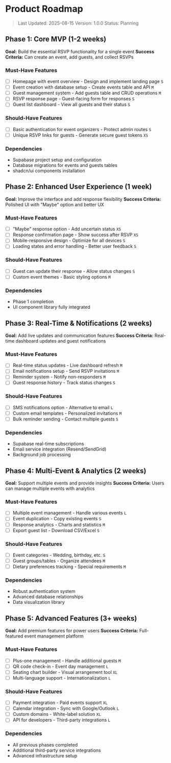 # Product Roadmap

> Last Updated: 2025-08-15
> Version: 1.0.0
> Status: Planning

## Phase 1: Core MVP (1-2 weeks)

**Goal:** Build the essential RSVP functionality for a single event
**Success Criteria:** Can create an event, add guests, and collect RSVPs

### Must-Have Features

- [ ] Homepage with event overview - Design and implement landing page `S`
- [ ] Event creation with database setup - Create events table and API `M`
- [ ] Guest management system - Add guests table and CRUD operations `M`
- [ ] RSVP response page - Guest-facing form for responses `S`
- [ ] Guest list dashboard - View all guests and their status `S`

### Should-Have Features

- [ ] Basic authentication for event organizers - Protect admin routes `S`
- [ ] Unique RSVP links for guests - Generate secure guest tokens `XS`

### Dependencies

- Supabase project setup and configuration
- Database migrations for events and guests tables
- shadcn/ui components installation

## Phase 2: Enhanced User Experience (1 week)

**Goal:** Improve the interface and add response flexibility
**Success Criteria:** Polished UI with "Maybe" option and better UX

### Must-Have Features

- [ ] "Maybe" response option - Add uncertain status `XS`
- [ ] Response confirmation page - Show success after RSVP `XS`
- [ ] Mobile-responsive design - Optimize for all devices `S`
- [ ] Loading states and error handling - Better user feedback `S`

### Should-Have Features

- [ ] Guest can update their response - Allow status changes `S`
- [ ] Custom event themes - Basic styling options `M`

### Dependencies

- Phase 1 completion
- UI component library fully integrated

## Phase 3: Real-Time & Notifications (2 weeks)

**Goal:** Add live updates and communication features
**Success Criteria:** Real-time dashboard updates and guest notifications

### Must-Have Features

- [ ] Real-time status updates - Live dashboard refresh `M`
- [ ] Email notifications setup - Send RSVP invitations `M`
- [ ] Reminder system - Notify non-responders `M`
- [ ] Guest response history - Track status changes `S`

### Should-Have Features

- [ ] SMS notifications option - Alternative to email `L`
- [ ] Custom email templates - Personalized invitations `M`
- [ ] Bulk reminder sending - Contact multiple guests `S`

### Dependencies

- Supabase real-time subscriptions
- Email service integration (Resend/SendGrid)
- Background job processing

## Phase 4: Multi-Event & Analytics (2 weeks)

**Goal:** Support multiple events and provide insights
**Success Criteria:** Users can manage multiple events with analytics

### Must-Have Features

- [ ] Multiple event management - Handle various events `L`
- [ ] Event duplication - Copy existing events `S`
- [ ] Response analytics - Charts and statistics `M`
- [ ] Export guest list - Download CSV/Excel `S`

### Should-Have Features

- [ ] Event categories - Wedding, birthday, etc. `S`
- [ ] Guest groups/tables - Organize attendees `M`
- [ ] Dietary preferences tracking - Special requirements `M`

### Dependencies

- Robust authentication system
- Advanced database relationships
- Data visualization library

## Phase 5: Advanced Features (3+ weeks)

**Goal:** Add premium features for power users
**Success Criteria:** Full-featured event management platform

### Must-Have Features

- [ ] Plus-one management - Handle additional guests `M`
- [ ] QR code check-in - Event day management `L`
- [ ] Seating chart builder - Visual arrangement tool `XL`
- [ ] Multi-language support - Internationalization `L`

### Should-Have Features

- [ ] Payment integration - Paid events support `XL`
- [ ] Calendar integration - Sync with Google/Outlook `L`
- [ ] Custom domains - White-label solution `XL`
- [ ] API for developers - Third-party integrations `L`

### Dependencies

- All previous phases completed
- Additional third-party service integrations
- Advanced infrastructure setup